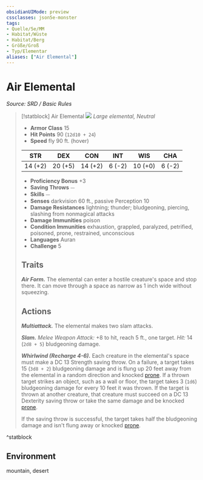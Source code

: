 ```yaml
---
obsidianUIMode: preview
cssclasses: json5e-monster
tags:
- Quelle/5e/MM
- Habitat/Wüste
- Habitat/Berg
- Größe/Groß
- Typ/Elementar
aliases: ["Air Elemental"]
---
```

# Air Elemental
*Source: SRD / Basic Rules*  

> [!statblock] Air Elemental
> ![](compendium/bestiary/elemental/token/air-elemental.png#token)
> *Large elemental, Neutral*
> 
> - **Armor Class** 15 
> - **Hit Points** 90 (`12d10 + 24`)
> - **Speed** fly 90 ft. (hover)
> 
> |STR|DEX|CON|INT|WIS|CHA|
> |:---:|:---:|:---:|:---:|:---:|:---:|
> |14 (+2)|20 (+5)|14 (+2)| 6 (-2)|10 (+0)| 6 (-2)|
> 
> - **Proficiency Bonus** +3
> - **Saving Throws** ⏤
> - **Skills** ⏤
> - **Senses** darkvision 60 ft., passive Perception 10
> - **Damage Resistances** lightning; thunder; bludgeoning, piercing, slashing from nonmagical attacks
> - **Damage Immunities** poison
> - **Condition Immunities** exhaustion, grappled, paralyzed, petrified, poisoned, prone, restrained, unconscious
> - **Languages** Auran
> - **Challenge** 5
> 
> ## Traits
> 
> ***Air Form.*** The elemental can enter a hostile creature's space and stop there. It can move through a space as narrow as 1 inch wide without squeezing.
> 
> ## Actions
> 
> ***Multiattack.*** The elemental makes two slam attacks.
> 
> ***Slam.*** *Melee Weapon Attack:* +8 to hit, reach 5 ft., one target. *Hit:* 14 (`2d8 + 5`) bludgeoning damage.
> 
> ***Whirlwind (Recharge 4-6).*** Each creature in the elemental's space must make a DC 13 Strength saving throw. On a failure, a target takes 15 (`3d8 + 2`) bludgeoning damage and is flung up 20 feet away from the elemental in a random direction and knocked [prone](rules/conditions.md#prone). If a thrown target strikes an object, such as a wall or floor, the target takes 3 (`1d6`) bludgeoning damage for every 10 feet it was thrown. If the target is thrown at another creature, that creature must succeed on a DC 13 Dexterity saving throw or take the same damage and be knocked [prone](rules/conditions.md#prone).
> 
> If the saving throw is successful, the target takes half the bludgeoning damage and isn't flung away or knocked [prone](rules/conditions.md#prone).

^statblock

## Environment

mountain, desert